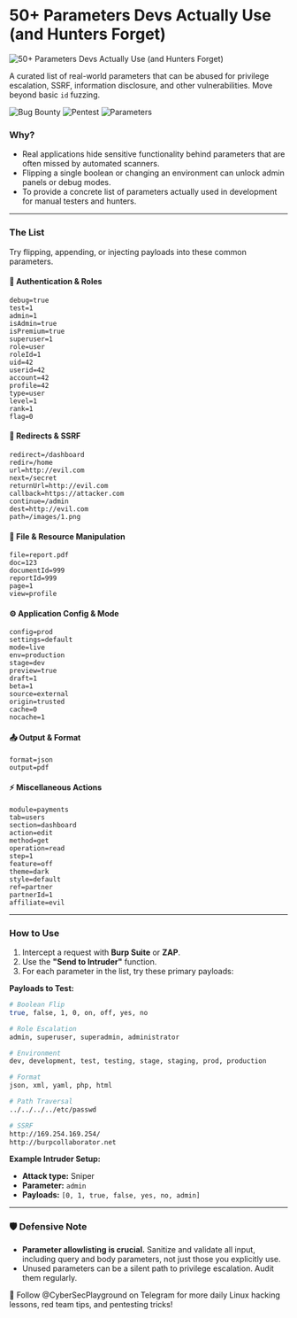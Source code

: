 # 50+ Parameters Devs Actually Use (and Hunters Forget)
![50+ Parameters Devs Actually Use (and Hunters Forget)](https://github.com/user-attachments/assets/7db137fe-f485-4a9f-99ef-2b4f9aea40da)

A curated list of real-world parameters that can be abused for privilege escalation, SSRF, information disclosure, and other vulnerabilities. Move beyond basic `id` fuzzing.

![Bug Bounty](https://img.shields.io/badge/Bug-Bounty-red) ![Pentest](https://img.shields.io/badge/Penetration-Testing-blue) ![Parameters](https://img.shields.io/badge/Web-Parameters-green)

### Why?
*   Real applications hide sensitive functionality behind parameters that are often missed by automated scanners.
*   Flipping a single boolean or changing an environment can unlock admin panels or debug modes.
*   To provide a concrete list of parameters actually used in development for manual testers and hunters.

---

### The List
Try flipping, appending, or injecting payloads into these common parameters.

#### 🔐 Authentication & Roles
```
debug=true
test=1
admin=1
isAdmin=true
isPremium=true
superuser=1
role=user
roleId=1
uid=42
userid=42
account=42
profile=42
type=user
level=1
rank=1
flag=0
```

#### 🔗 Redirects & SSRF
```
redirect=/dashboard
redir=/home
url=http://evil.com
next=/secret
returnUrl=http://evil.com
callback=https://attacker.com
continue=/admin
dest=http://evil.com
path=/images/1.png
```

#### 📁 File & Resource Manipulation
```
file=report.pdf
doc=123
documentId=999
reportId=999
page=1
view=profile
```

#### ⚙️ Application Config & Mode
```
config=prod
settings=default
mode=live
env=production
stage=dev
preview=true
draft=1
beta=1
source=external
origin=trusted
cache=0
nocache=1
```

#### 📤 Output & Format
```
format=json
output=pdf
```

#### ⚡ Miscellaneous Actions
```
module=payments
tab=users
section=dashboard
action=edit
method=get
operation=read
step=1
feature=off
theme=dark
style=default
ref=partner
partnerId=1
affiliate=evil
```

---

### How to Use
1.  Intercept a request with **Burp Suite** or **ZAP**.
2.  Use the **"Send to Intruder"** function.
3.  For each parameter in the list, try these primary payloads:

**Payloads to Test:**
```bash
# Boolean Flip
true, false, 1, 0, on, off, yes, no

# Role Escalation
admin, superuser, superadmin, administrator

# Environment
dev, development, test, testing, stage, staging, prod, production

# Format
json, xml, yaml, php, html

# Path Traversal
../../../../etc/passwd

# SSRF
http://169.254.169.254/
http://burpcollaborator.net
```

**Example Intruder Setup:**
*   **Attack type:** Sniper
*   **Parameter:** `admin`
*   **Payloads:** `[0, 1, true, false, yes, no, admin]`

---

### 🛡️ Defensive Note
*   **Parameter allowlisting is crucial.** Sanitize and validate all input, including query and body parameters, not just those you explicitly use.
*   Unused parameters can be a silent path to privilege escalation. Audit them regularly.

📢 Follow @CyberSecPlayground on Telegram for more daily Linux hacking lessons, red team tips, and pentesting tricks!


